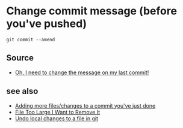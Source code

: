﻿# Change commit message (before you've pushed)

	git commit --amend



## Source

- [Oh, I need to change the message on my last commit!](https://ohshitgit.com/#change-last-commit-message)

## see also

- [Adding more files/changes to a commit you've just done](add_more_to_commit.md)
- [File Too Large I Want to Remove It](file_too_large_I_want_to_remove_it.md)
- [Undo local changes to a file in git](undo_local_changes_to_a_file_in_git.md)

